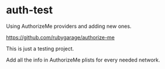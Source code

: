# auth-test
Using AuthorizeMe providers and adding new ones.

https://github.com/rubygarage/authorize-me

This is just a testing project.

Add all the info in AuthorizeMe plists for every needed network.
